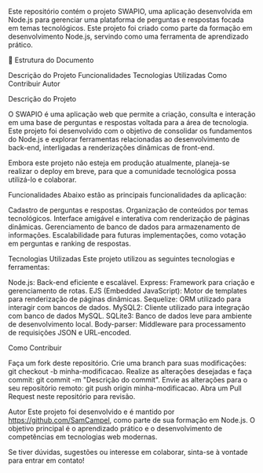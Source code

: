Este repositório contém o projeto SWAPIO, uma aplicação desenvolvida em Node.js para gerenciar uma plataforma de perguntas e respostas focada em temas tecnológicos. Este projeto foi criado como parte da formação em desenvolvimento Node.js, servindo como uma ferramenta de aprendizado prático.

📂 Estrutura do Documento

Descrição do Projeto
Funcionalidades
Tecnologias Utilizadas
Como Contribuir
Autor

Descrição do Projeto

O SWAPIO é uma aplicação web que permite a criação, consulta e interação em uma base de perguntas e respostas voltada para a área de tecnologia. Este projeto foi desenvolvido com o objetivo de consolidar os fundamentos do Node.js e explorar ferramentas relacionadas ao desenvolvimento de back-end, interligadas a renderizações dinâmicas de front-end.

Embora este projeto não esteja em produção atualmente, planeja-se realizar o deploy em breve, para que a comunidade tecnológica possa utilizá-lo e colaborar.

Funcionalidades
Abaixo estão as principais funcionalidades da aplicação:

Cadastro de perguntas e respostas.
Organização de conteúdos por temas tecnológicos.
Interface amigável e interativa com renderização de páginas dinâmicas.
Gerenciamento de banco de dados para armazenamento de informações.
Escalabilidade para futuras implementações, como votação em perguntas e ranking de respostas.

Tecnologias Utilizadas
Este projeto utilizou as seguintes tecnologias e ferramentas:

Node.js: Back-end eficiente e escalável.
Express: Framework para criação e gerenciamento de rotas.
EJS (Embedded JavaScript): Motor de templates para renderização de páginas dinâmicas.
Sequelize: ORM utilizado para interagir com bancos de dados.
MySQL2: Cliente utilizado para integração com banco de dados MySQL.
SQLite3: Banco de dados leve para ambiente de desenvolvimento local.
Body-parser: Middleware para processamento de requisições JSON e URL-encoded.

Como Contribuir

Faça um fork deste repositório.
Crie uma branch para suas modificações: git checkout -b minha-modificacao.
Realize as alterações desejadas e faça commit: git commit -m "Descrição do commit".
Envie as alterações para o seu repositório remoto: git push origin minha-modificacao.
Abra um Pull Request neste repositório para revisão.

Autor
Este projeto foi desenvolvido e é mantido por https://github.com/SamCampel, como parte de sua formação em Node.js. O objetivo principal é o aprendizado prático e o desenvolvimento de competências em tecnologias web modernas.

Se tiver dúvidas, sugestões ou interesse em colaborar, sinta-se à vontade para entrar em contato!
